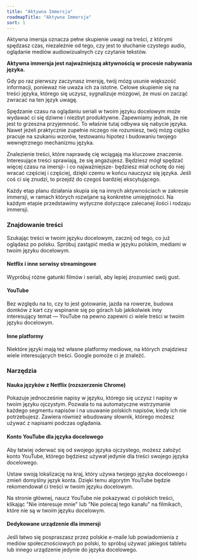 ```yaml
---
title: "Aktywna Immersja"
roadmapTitle: "Aktywna Immersja"
sort: 1
---
```


Aktywna imersja oznacza pełne skupienie uwagi na treści, z którymi spędzasz czas, niezależnie od tego, czy jest to słuchanie czystego audio, oglądanie mediów audiowizualnych czy czytanie tekstów.

**Aktywna immersja jest najważniejszą aktywnością w procesie nabywania języka.**

Gdy po raz pierwszy zaczynasz imersję, twój mózg usunie większość informacji, ponieważ nie uważa ich za istotne. Celowe skupienie się na treści języka, którego się uczysz, sygnalizuje mózgowi, że musi on zacząć zwracać na ten język uwagę.

Spędzanie czasu na oglądaniu seriali w twoim języku docelowym może wydawać ci się dziwne i niezbyt produktywne. Zapewniamy jednak, że nie jest to grzeszna przyjemność. To właśnie tutaj odbywa się nabycie języka. Nawet jeżeli praktycznie zupełnie niczego nie rozumiesz, twój mózg ciężko pracuje na szukaniu wzorów, testowaniu hipotez i budowaniu twojego wewnętrznego mechanizmu języka.

Znalezienie treści, które naprawdę cię wciągają ma kluczowe znaczenie. Interesujące treści sprawiają, że się angażujesz. Będziesz mógł spędzać więcej czasu na imersji- i co najważniejsze- będziesz miał ochotę do niej wracać częściej i częściej, dzięki czemu w końcu nauczysz się języka. Jeśli coś ci się znudzi, to przejdź do czegoś bardziej ekscytującego.

Każdy etap planu działania skupia się na innych aktywnościach w zakresie immersji, w ramach których rozwijane są konkretne umiejętności. Na każdym etapie przedstawimy wytyczne dotyczące zalecanej ilości i rodzaju immersji.

### Znajdowanie treści
Szukając treści w twoim języku docelowym, zacznij od tego, co już oglądasz po polsku. Spróbuj zastąpić media w języku polskim, mediami w twoim języku docelowym.

#### Netflix i inne serwisy streamingowe
Wypróbuj różne gatunki filmów i seriali, aby lepiej zrozumieć swój gust.

#### YouTube
Bez względu na to, czy to jest gotowanie, jazda na rowerze, budowa domków z kart czy wspinanie się po górach lub jakikolwiek inny interesujący temat — YouTube na pewno zapewni ci wiele treści w twoim języku docelowym.

#### Inne platformy
Niektóre języki mają też własne platformy mediowe, na których znajdziesz wiele interesujących treści. Google pomoże ci je znaleźć.

### Narzędzia

#### Nauka języków z Netflix (rozszerzenie Chrome)

Pokazuje jednocześnie napisy w języku, którego się uczysz i napisy w twoim języku ojczystym. Pozwala to na automatyczne wstrzymanie każdego segmentu napisów i na usuwanie polskich napisów, kiedy ich nie potrzebujesz. Zawiera również wbudowany słownik, którego możesz używać z napisami podczas oglądania.

#### Konto YouTube dla języka docelowego
Aby łatwiej oderwać się od swojego języka ojczystego, możesz założyć konto YouTube, którego będziesz używał jedynie dla treści swojego języka docelowego.

Ustaw swoją lokalizację na kraj, który używa twojego języka docelowego i zmień domyślny język konta. Dzięki temu algorytm YouTube będzie rekomendował ci treści w twoim języku docelowym.

Na stronie głównej, naucz YouTube nie pokazywać ci polskich treści, klikając "Nie interesuje mnie" lub "Nie polecaj tego kanału" na filmikach, które nie są w twoim języku docelowym.

#### Dedykowane urządzenie dla immersji
Jeśli łatwo się pospraszasz przez polskie e-maile lub powiadomienia z mediów społecznościowych po polski, to spróbuj używać jakiegoś tabletu lub innego urządzenie jedynie do języka docelowego.

